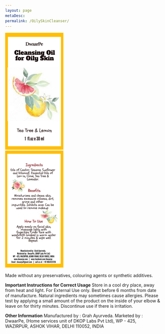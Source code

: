 ```yaml
---
layout: page
metaDesc: 
permalink: /OilySkinCleanser/
---
```


<div class="responsive2"> <div class="img22">
   <img src="/assets/cleanserOilyFront.png" alt="Oily Skin Cleanser">
</div> </div>
<div class="responsive2"> <div class="img22">
   <img src="/assets/cleanserOilyBack.png" alt="Oily Skin Cleanser">
</div> </div>

<div class="clearfix"></div>


Made without any preservatives, colouring agents or synthetic additives. 

<b>Important Instructions for Correct Usage</b>
Store in a cool dry place, away from heat and light. For External Use only. Best before 6 months from date of manufacture.
Natural ingredients may sometimes cause allergies. Please test by applying a small amount of the product on the inside of your elbow & leave on for thirty minutes. Discontinue use if there is irritation.

<b>Other Information</b>
Manufactured by : Grah Ayurveda.
Marketed by : DwaarPe, (Home services unit of DKOP Labs Pvt Ltd),
WP - 425, WAZIRPUR, ASHOK VIHAR, DELHI 110052, INDIA
<div class="clearfix"></div>
